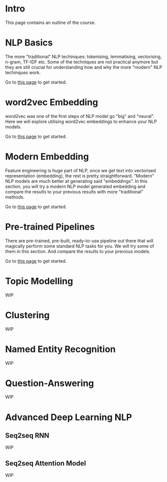 # Intro
This page contains an outline of the course. 

# NLP Basics
The more "traditional" NLP techinques: tokenising, lemmatising, vectorising, n-gram, TF-IDF etc. Some of the techniques are not practical anymore but they are still crucial for understanding how and why the more "modern" NLP techinques work. 

Go to [this page](nlp_basics.md) to get started. 

# word2vec Embedding
word2vec was one of the first steps of NLP model go "big" and "neural". Here we will explore utilising word2vec embeddings to enhance your NLP models. 

Go to [this page](word2vec.md) to get started. 

# Modern Embedding
Feature engineering is huge part of NLP, once we get text into vectorised representation (embedding), the rest is pretty straightforward. "Modern" NLP models are much better at generating said "embeddings". In this section, you will try a modern NLP model generated embedding and compare the results to your previous results with more "traditional" methods. 

Go to [this page](modern_embedding.md) to get started. 

# Pre-trained Pipelines
There are pre-trained, pre-built, ready-to-use pipeline out there that will magically perform some standard NLP tasks for you. We will try some of them in this section. And compare the results to your previous models. 

Go to [this page](pre-trained_pipeline.md) to get started. 

# Topic Modelling
WIP

# Clustering
WIP

# Named Entity Recognition
WIP

# Question-Answering
WIP

# Advanced Deep Learning NLP
## Seq2seq RNN
WIP
## Seq2seq Attention Model
WIP
